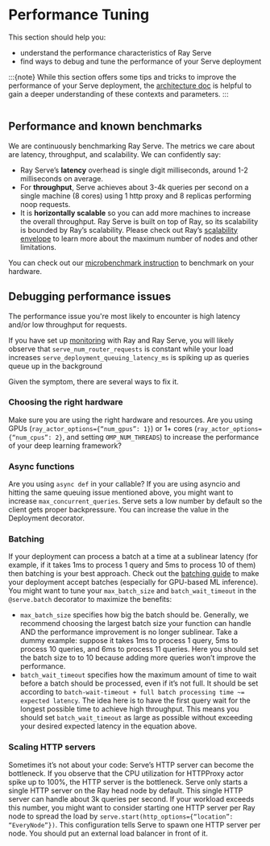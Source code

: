 # Performance Tuning

This section should help you:

- understand the performance characteristics of Ray Serve
- find ways to debug and tune the performance of your Serve deployment

:::{note}
While this section offers some tips and tricks to improve the performance of your Serve deployment,
the [architecture doc](serve-architecture) is helpful to gain a deeper understanding of these contexts and parameters.
:::

```{contents}
```

## Performance and known benchmarks

We are continuously benchmarking Ray Serve. The metrics we care about are latency, throughput, and scalability. We can confidently say:

- Ray Serve’s **latency** overhead is single digit milliseconds, around 1-2 milliseconds on average.
- For **throughput**, Serve achieves about 3-4k queries per second on a single machine (8 cores) using 1 http proxy and 8 replicas performing noop requests.
- It is **horizontally scalable** so you can add more machines to increase the overall throughput. Ray Serve is built on top of Ray,
  so its scalability is bounded by Ray’s scalability. Please check out Ray’s [scalability envelope](https://github.com/ray-project/ray/blob/master/release/benchmarks/README.md)
  to learn more about the maximum number of nodes and other limitations.

You can check out our [microbenchmark instruction](https://github.com/ray-project/ray/blob/master/python/ray/serve/benchmarks/README.md)
to benchmark on your hardware.

## Debugging performance issues

The performance issue you're most likely to encounter is high latency and/or low throughput for requests.

If you have set up [monitoring](serve-monitoring) with Ray and Ray Serve, you will likely observe that
`serve_num_router_requests` is constant while your load increases
`serve_deployment_queuing_latency_ms` is spiking up as queries queue up in the background

Given the symptom, there are several ways to fix it.

### Choosing the right hardware

Make sure you are using the right hardware and resources.
Are you using GPUs (`ray_actor_options={“num_gpus”: 1}`) or 1+ cores (`ray_actor_options={“num_cpus”: 2}`, and setting `OMP_NUM_THREADS`)
to increase the performance of your deep learning framework?

### Async functions

Are you using `async def` in your callable? If you are using asyncio and
hitting the same queuing issue mentioned above, you might want to increase
`max_concurrent_queries`. Serve sets a low number by default so the client gets
proper backpressure. You can increase the value in the Deployment decorator.

### Batching

If your deployment can process a batch at a time at a sublinear latency
(for example, if it takes 1ms to process 1 query and 5ms to process 10 of them)
then batching is your best approach. Check out the [batching guide](serve-batching) to
make your deployment accept batches (especially for GPU-based ML inference). You might want to tune your `max_batch_size` and `batch_wait_timeout` in the `@serve.batch` decorator to maximize the benefits:

- `max_batch_size` specifies how big the batch should be. Generally,
  we recommend choosing the largest batch size your function can handle
  AND the performance improvement is no longer sublinear. Take a dummy
  example: suppose it takes 1ms to process 1 query, 5ms to process 10 queries,
  and 6ms to process 11 queries. Here you should set the batch size to to 10
  because adding more queries won’t improve the performance.
- `batch_wait_timeout` specifies how the maximum amount of time to wait before
  a batch should be processed, even if it’s not full.  It should be set according
  to `batch-wait-timeout + full batch processing time ~= expected latency`. The idea
  here is to have the first query wait for the longest possible time to achieve high throughput.
  This means you should set `batch_wait_timeout` as large as possible without exceeding your desired expected latency in the equation above.

### Scaling HTTP servers

Sometimes it’s not about your code: Serve’s HTTP server can become the bottleneck.
If you observe that the CPU utilization for HTTPProxy actor spike up to 100%, the HTTP server is the bottleneck.
Serve only starts a single HTTP server on the Ray head node by default.
This single HTTP server can handle about 3k queries per second.
If your workload exceeds this number, you might want to consider starting one
HTTP server per Ray node to spread the load by `serve.start(http_options={“location”: “EveryNode”})`.
This configuration tells Serve to spawn one HTTP server per node.
You should put an external load balancer in front of it.
